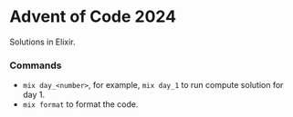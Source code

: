 # Advent of Code 2024
Solutions in Elixir.

### Commands
* `mix day_<number>`, for example, `mix day_1` to run compute solution for day 1.
* `mix format` to format the code.
